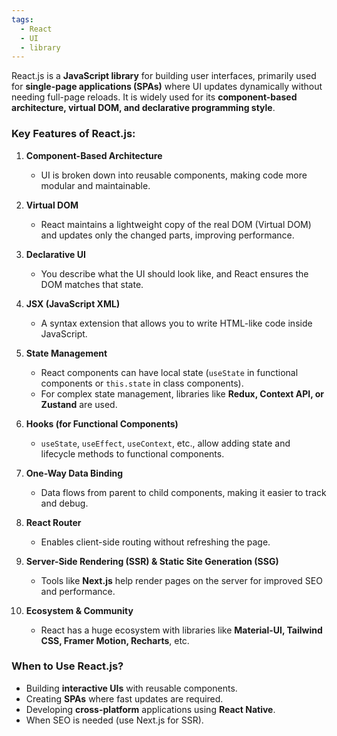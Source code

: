 ```yaml
---
tags:
  - React
  - UI
  - library
---
```

React.js is a **JavaScript library** for building user interfaces, primarily used for **single-page applications (SPAs)** where UI updates dynamically without needing full-page reloads. It is widely used for its **component-based architecture, virtual DOM, and declarative programming style**.

### **Key Features of React.js:**

1. **Component-Based Architecture**
    
    - UI is broken down into reusable components, making code more modular and maintainable.
2. **Virtual DOM**
    
    - React maintains a lightweight copy of the real DOM (Virtual DOM) and updates only the changed parts, improving performance.
3. **Declarative UI**
    
    - You describe what the UI should look like, and React ensures the DOM matches that state.
4. **JSX (JavaScript XML)**
    
    - A syntax extension that allows you to write HTML-like code inside JavaScript.
5. **State Management**
    
    - React components can have local state (`useState` in functional components or `this.state` in class components).
    - For complex state management, libraries like **Redux, Context API, or Zustand** are used.
6. **Hooks (for Functional Components)**
    
    - `useState`, `useEffect`, `useContext`, etc., allow adding state and lifecycle methods to functional components.
7. **One-Way Data Binding**
    
    - Data flows from parent to child components, making it easier to track and debug.
8. **React Router**
    
    - Enables client-side routing without refreshing the page.
9. **Server-Side Rendering (SSR) & Static Site Generation (SSG)**
    
    - Tools like **Next.js** help render pages on the server for improved SEO and performance.
10. **Ecosystem & Community**
	- React has a huge ecosystem with libraries like **Material-UI, Tailwind CSS, Framer Motion, Recharts**, etc.
### **When to Use React.js?**

- Building **interactive UIs** with reusable components.
- Creating **SPAs** where fast updates are required.
- Developing **cross-platform** applications using **React Native**.
- When SEO is needed (use Next.js for SSR).